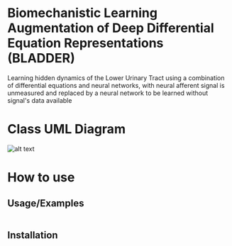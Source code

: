 # Biomechanistic Learning Augmentation of Deep Differential Equation Representations (BLADDER)
Learning hidden dynamics of the Lower Urinary Tract using a combination of differential equations and neural networks, with neural afferent signal is unmeasured and replaced by a neural network to be learned without signal's data available


# Class UML Diagram

![alt text](https://github.com/neu-spiral/BladderLUT/blob/main/diagram.PNG)

# How to use


## Usage/Examples

```javascript

```


## Installation

